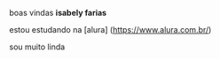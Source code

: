 boas vindas 
**isabely farias**

estou  estudando na [alura] (https://www.alura.com.br/)

sou muito linda 
